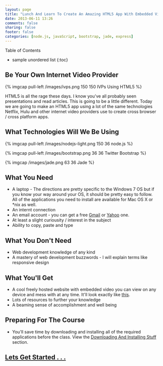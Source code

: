 ```yaml
---
layout: page
title: "Lunch And Learn To Create An Amazing HTML5 App With Embedded Video"
date: 2013-06-11 13:26
comments: false
sharing: false
footer: false
categories: [node.js, javaScript, bootstrap, jade, express]
---
```


Table of Contents

* sample unordered list
{:toc}

## Be Your Own Internet Video Provider

{% imgcap pull-left /images/ivps.png 150 150 IVPs Using HTML5 %}

HTML5 is all the rage these days.
I know you've all probably seen presentations and read articles.
This is going to be a little different.  Today we are going to make an HTML5 app using
a lot of the same technologies Netflix, Hulu and other internet video providers use to create
cross browser / cross platform apps.

## What Technologies Will We Be Using

{% imgcap pull-left /images/nodejs-light.png 150 36 node.js %}

{% imgcap pull-left /images/bootstrap.png 36 36 Twitter Bootstrap %}

{% imgcap /images/jade.png 63 36 Jade %}

## What You Need

 * A laptop - The directions are pretty specific to the Windows 7 OS
  but if you know your way around your OS, it should be pretty easy to follow.
  All of the applications you need to install are available for Mac OS X or *nix as well.
 * An internt connection
 * An email account - you can get a free [Gmail](http://mail.google.com) or [Yahoo](http://mail.yahoo.com) one.
 * At least a slight curiousity / interest in the subject
 * Ability to copy, paste and type

## What You Don't Need

 * Web development knowledge of any kind
 * A mastery of web development buzzwords - I will explain terms like responsive design

## What You'll Get

 * A cool freely hosted website with embedded video you can view on any device and mess with at any time.
 It'll look exactly like [this](http://lit-ocean-2531.herokuapp.com/).
 * Lots of resources to further your knowledge
 * A beaming sense of accomplishment and well being

## Preparing For The Course

 * You'll save time by downloading and installing all of the required applications before
 the class.  View the [Downloading And Installing Stuff](http://html5devgal.com/getting-started/#downloading-and-installing-stuff)
 section.

## [Lets Get Started . . .](/getting-started/)
